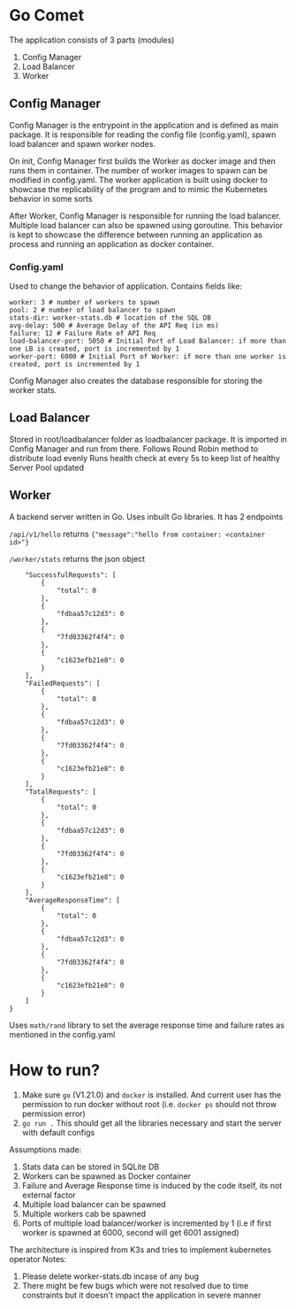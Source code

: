 # Go Comet

The application consists of 3 parts (modules)
1. Config Manager
2. Load Balancer
3. Worker

## Config Manager
Config Manager is the entrypoint in the application and is defined as main package. It is responsible for reading the config file (config.yaml), spawn load balancer and spawn worker nodes.

On init, Config Manager first builds the Worker as docker image and then runs them in container. The number of worker images to spawn can be modified in config.yaml. The worker application is built using docker to showcase the replicability of the program and to mimic the Kubernetes behavior in some sorts

After Worker, Config Manager is responsible for running the load balancer. Multiple load balancer can also be spawned using goroutine. This behavior is kept to showcase the difference between running an application as process and running an application as docker container.

### Config.yaml
Used to change the behavior of application. Contains fields like:

```
worker: 3 # number of workers to spawn
pool: 2 # number of load balancer to spawn
stats-dir: worker-stats.db # location of the SQL DB
avg-delay: 500 # Average Delay of the API Req (in ms)
failure: 12 # Failure Rate of API Req
load-balancer-port: 5050 # Initial Port of Load Balancer: if more than one LB is created, port is incremented by 1
worker-port: 6000 # Initial Port of Worker: if more than one worker is created, port is incremented by 1
```

Config Manager also creates the database responsible for storing the worker stats.

## Load Balancer
Stored in root/loadbalancer folder as loadbalancer package. It is imported in Config Manager and run from there.
Follows Round Robin method to distribute load evenly
Runs health check at every 5s to keep list of healthy Server Pool updated

## Worker
A backend server written in Go. Uses inbuilt Go libraries. It has 2 endpoints

`/api/v1/hello` returns `{"message":"hello from container: <container id>"}`

`/worker/stats` returns the json object

```{
	"SuccessfulRequests": [
		{
			"total": 0
		},
		{
			"fdbaa57c12d3": 0
		},
		{
			"7fd03362f4f4": 0
		},
		{
			"c1623efb21e8": 0
		}
	],
	"FailedRequests": [
		{
			"total": 0
		},
		{
			"fdbaa57c12d3": 0
		},
		{
			"7fd03362f4f4": 0
		},
		{
			"c1623efb21e8": 0
		}
	],
	"TotalRequests": [
		{
			"total": 0
		},
		{
			"fdbaa57c12d3": 0
		},
		{
			"7fd03362f4f4": 0
		},
		{
			"c1623efb21e8": 0
		}
	],
	"AverageResponseTime": [
		{
			"total": 0
		},
		{
			"fdbaa57c12d3": 0
		},
		{
			"7fd03362f4f4": 0
		},
		{
			"c1623efb21e8": 0
		}
	]
}
```

Uses `math/rand` library to set the average response time and failure rates as mentioned in the config.yaml

# How to run?
1. Make sure `go` (V1.21.0) and `docker` is installed. And current user has the permission to run docker without root (i.e. `docker ps` should not throw permission error)
2. `go run .`
This should get all the libraries necessary and start the server with default configs

Assumptions made:
1. Stats data can be stored in SQLite DB
2. Workers can be spawned as Docker container
3. Failure and Average Response time is induced by the code itself, its not external factor
4. Multiple load balancer can be spawned
5. Multiple workers cab be spawned
6. Ports of multiple load balancer/worker is incremented by 1 (i.e  if first worker is spawned at 6000, second will get 6001 assigned)

The architecture is inspired from K3s and tries to implement kubernetes operator
Notes:
1. Please delete worker-stats.db incase of any bug 
2. There might be few bugs which were not resolved due to time constraints but it doesn't impact the application in severe manner
